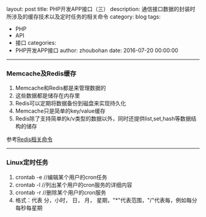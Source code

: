 layout: post
title: PHP开发APP接口（三）
description: 通信接口数据的封装时所涉及的缓存技术以及定时任务的相关命令
category: blog
tags:
  - PHP
  - API
  - 接口
categories:
  - PHP开发APP接口
author: zhoubohan
date: 2016-07-20 00:00:00
---

### Memcache及Redis缓存
1. Memcache和Redis都是来管理数据的
2. 这些数据都是储存在内存里
3. Redis可以定期将数据备份到磁盘来实现持久化
4. Memcache只是简单的key/value缓存
5. Redis除了支持简单的k/v类型的数据以外，同时还提供list,set,hash等数据结构的储存

参考[Redis相关命令](http://www.redis.cn/documentation.html)

---

### Linux定时任务
1. crontab -e //编辑某个用户的cron任务
2. crontab -l //列出某个用户的cron服务的详细内容
3. crontab -r //删除某个用户的cron服务
4. 格式：代表 分，小时， 日， 月， 星期，"*"代表范围，"/"代表每，例如每分每秒每星期
